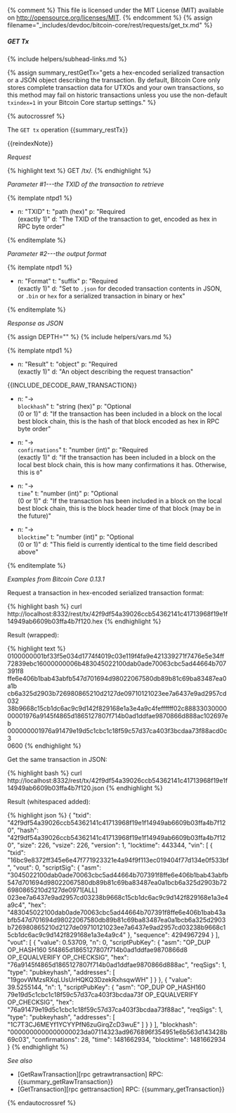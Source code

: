 {% comment %}
This file is licensed under the MIT License (MIT) available on
http://opensource.org/licenses/MIT.
{% endcomment %}
{% assign filename="_includes/devdoc/bitcoin-core/rest/requests/get_tx.md" %}

##### GET Tx
{% include helpers/subhead-links.md %}

{% assign summary_restGetTx="gets a hex-encoded serialized transaction or a JSON object describing the transaction. By default, Bitcoin Core only stores complete transaction data for UTXOs and your own transactions, so this method may fail on historic transactions unless you use the non-default `txindex=1` in your Bitcoin Core startup settings." %}

{% autocrossref %}

The `GET tx` operation {{summary_restTx}}

{{reindexNote}}

*Request*

{% highlight text %}
GET /tx/<txid>.<format>
{% endhighlight %}

*Parameter #1---the TXID of the transaction to retrieve*

{% itemplate ntpd1 %}
- n: "TXID"
  t: "path (hex)"
  p: "Required<br>(exactly 1)"
  d: "The TXID of the transaction to get, encoded as hex in RPC byte order"

{% enditemplate %}

*Parameter #2---the output format*

{% itemplate ntpd1 %}
- n: "Format"
  t: "suffix"
  p: "Required<br>(exactly 1)"
  d: "Set to `.json` for decoded transaction contents in JSON, or `.bin` or `hex` for a serialized transaction in binary or hex"

{% enditemplate %}

*Response as JSON*

{% assign DEPTH="" %}
{% include helpers/vars.md %}

{% itemplate ntpd1 %}
- n: "Result"
  t: "object"
  p: "Required<br>(exactly 1)"
  d: "An object describing the request transaction"

{{INCLUDE_DECODE_RAW_TRANSACTION}}
- n: "→<br>`blockhash`"
  t: "string (hex)"
  p: "Optional<br>(0 or 1)"
  d: "If the transaction has been included in a block on the local best block chain, this is the hash of that block encoded as hex in RPC byte order"

- n: "→<br>`confirmations`"
  t: "number (int)"
  p: "Required<br>(exactly 1)"
  d: "If the transaction has been included in a block on the local best block chain, this is how many confirmations it has.  Otherwise, this is `0`"

- n: "→<br>`time`"
  t: "number (int)"
  p: "Optional<br>(0 or 1)"
  d: "If the transaction has been included in a block on the local best block chain, this is the block header time of that block (may be in the future)"

- n: "→<br>`blocktime`"
  t: "number (int)"
  p: "Optional<br>(0 or 1)"
  d: "This field is currently identical to the time field described above"

{% enditemplate %}

*Examples from Bitcoin Core 0.13.1*

Request a transaction in hex-encoded serialized transaction format:

{% highlight bash %}
curl http://localhost:8332/rest/tx/42f9df54a39026ccb54362141c41713968f19e1f14949ab6609b03ffa4b7f120.hex
{% endhighlight %}

Result (wrapped):

{% highlight text %}
0100000001bf33f5e034d1774f4019c03e119f4fa9e421339271f7476e5e34ff\
72839ebc16000000006b483045022100dab0ade70063cbc5ad44664b707391f8\
ffe6e406b1bab43abfb547d701694d98022067580db89b81c69ba83487ea0a1b\
cb6a325d2903b726980865210d2127de09710121023ee7a6437e9ad2957cd032\
38b9668c15cb1dc6ac9c9d142f829168e1a3e4a9c4feffffff02c88833030000\
00001976a9145f4865d1865127807f714b0ad1ddfae9870866d888ac102697eb\
000000001976a91479e19d5c1cbc1c18f59c57d37ca403f3bcdaa73f88acd0c3\
0600
{% endhighlight %}

Get the same transaction in JSON:

{% highlight bash %}
curl http://localhost:8332/rest/tx/42f9df54a39026ccb54362141c41713968f19e1f14949ab6609b03ffa4b7f120.json
{% endhighlight %}

Result (whitespaced added):

{% highlight json %}
{
  "txid": "42f9df54a39026ccb54362141c41713968f19e1f14949ab6609b03ffa4b7f120",
  "hash": "42f9df54a39026ccb54362141c41713968f19e1f14949ab6609b03ffa4b7f120",
  "size": 226,
  "vsize": 226,
  "version": 1,
  "locktime": 443344,
  "vin": [
    {
      "txid": "16bc9e8372ff345e6e47f771923321e4a94f9f113ec019404f77d134e0f533bf",
      "vout": 0,
      "scriptSig": {
        "asm": "3045022100dab0ade70063cbc5ad44664b707391f8ffe6e406b1bab43abfb547d701694d98022067580db89b81c69ba83487ea0a1bcb6a325d2903b726980865210d2127de0971[ALL] 023ee7a6437e9ad2957cd03238b9668c15cb1dc6ac9c9d142f829168e1a3e4a9c4",
        "hex": "483045022100dab0ade70063cbc5ad44664b707391f8ffe6e406b1bab43abfb547d701694d98022067580db89b81c69ba83487ea0a1bcb6a325d2903b726980865210d2127de09710121023ee7a6437e9ad2957cd03238b9668c15cb1dc6ac9c9d142f829168e1a3e4a9c4"
      },
      "sequence": 4294967294
    }
  ],
  "vout": [
    {
      "value": 0.53709,
      "n": 0,
      "scriptPubKey": {
        "asm": "OP_DUP OP_HASH160 5f4865d1865127807f714b0ad1ddfae9870866d8 OP_EQUALVERIFY OP_CHECKSIG",
        "hex": "76a9145f4865d1865127807f714b0ad1ddfae9870866d888ac",
        "reqSigs": 1,
        "type": "pubkeyhash",
        "addresses": [
          "19govWMzsRXqLUsUrHQKQ3DzekRxhsqwWH"
        ]
      }
    },
    {
      "value": 39.5255144,
      "n": 1,
      "scriptPubKey": {
        "asm": "OP_DUP OP_HASH160 79e19d5c1cbc1c18f59c57d37ca403f3bcdaa73f OP_EQUALVERIFY OP_CHECKSIG",
        "hex": "76a91479e19d5c1cbc1c18f59c57d37ca403f3bcdaa73f88ac",
        "reqSigs": 1,
        "type": "pubkeyhash",
        "addresses": [
          "1C7T3CJ6MEYf1YCYYPfN6zuGirqZcD3wuE"
        ]
      }
    }
  ],
  "blockhash": "0000000000000000023da07114323ad9676896f354951e6b563d143428b69c03",
  "confirmations": 28,
  "time": 1481662934,
  "blocktime": 1481662934
}
{% endhighlight %}

*See also*

* [GetRawTransaction][rpc getrawtransaction] RPC: {{summary_getRawTransaction}}
* [GetTransaction][rpc gettransaction] RPC: {{summary_getTransaction}}

{% endautocrossref %}
